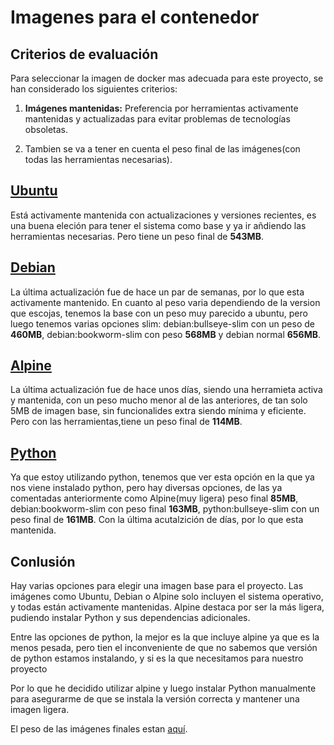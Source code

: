 # Imagenes para el contenedor

## Criterios de evaluación

Para seleccionar la imagen de docker mas adecuada para este proyecto, se han considerado los siguientes criterios:


1. **Imágenes mantenidas:** Preferencia por herramientas activamente mantenidas y actualizadas para evitar problemas de tecnologías obsoletas.

2. Tambien se va a tener en cuenta el peso final de las imágenes(con todas las herramientas necesarias).


## [Ubuntu](https://hub.docker.com/_/ubuntu)
Está activamente mantenida con actualizaciones y versiones recientes, es una buena eleción para tener el sistema como base y ya ir añdiendo las herramientas necesarias. Pero tiene un peso final de **543MB**.

## [Debian](https://hub.docker.com/_/debian)
La última actualización fue de hace un par de semanas, por lo que esta activamente mantenido. En cuanto al peso varia dependiendo de la version que escojas, tenemos la base con un peso muy parecido a ubuntu, pero luego tenemos varias opciones slim: debian:bullseye-slim con un peso de **460MB**, debian:bookworm-slim con peso **568MB** y debian normal **656MB**.

## [Alpine](https://hub.docker.com/_/alpine)
La última actualización fue de hace unos días, siendo una herramieta activa y mantenida, con un peso mucho menor al de las anteriores, de tan solo 5MB de imagen base, sin funcionalides extra siendo mínima y eficiente. Pero con las herramientas,tiene un peso final de **114MB**.

## [Python](https://hub.docker.com/_/python)
Ya que estoy utilizando python, tenemos que ver esta opción en la que ya nos viene instalado python, pero hay diversas opciones, de las ya comentadas anteriormente como Alpine(muy ligera) peso final **85MB**, debian:bookworm-slim con peso final **163MB**, python:bullseye-slim con un peso final de **161MB**. Con la última acutalzición de días, por lo que esta mantenida.



## Conlusión

Hay varias opciones para elegir una imagen base para el proyecto. Las imágenes como Ubuntu, Debian o Alpine solo incluyen el sistema operativo, y todas están activamente mantenidas. Alpine destaca por ser la más ligera, pudiendo instalar Python y sus dependencias adicionales.

Entre las opciones de python, la mejor es la que incluye alpine ya que es la menos pesada, pero tien el inconveniente de que no sabemos que versión de python estamos instalando, y si es la que necesitamos para nuestro proyecto

Por lo que he decidido utilizar alpine y luego instalar Python manualmente para asegurarme de que se instala la versión correcta y mantener una imagen ligera.

El peso de las imágenes finales estan [aquí](https://github.com/lmchaves/OrganizarTaller/tree/Objetivo-1/docs/imgs/peso_imagenes.png).